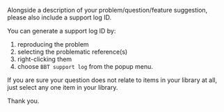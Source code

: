 Alongside a description of your problem/question/feature suggestion, please also include a support log ID.

You can generate a support log ID by:
1. reproducing the problem
2. selecting the problematic reference(s)
3. right-clicking them
4. choose `BBT support log` from the popup menu.

If you are sure your question does not relate to items in your library at all, just select any one item in your library.


Thank you.
